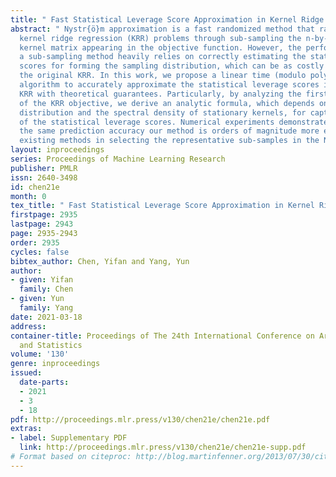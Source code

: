 ```yaml
---
title: " Fast Statistical Leverage Score Approximation in Kernel Ridge Regression "
abstract: " Nystr{ö}m approximation is a fast randomized method that rapidly solves
  kernel ridge regression (KRR) problems through sub-sampling the n-by-n empirical
  kernel matrix appearing in the objective function. However, the performance of such
  a sub-sampling method heavily relies on correctly estimating the statistical leverage
  scores for forming the sampling distribution, which can be as costly as solving
  the original KRR. In this work, we propose a linear time (modulo poly-log terms)
  algorithm to accurately approximate the statistical leverage scores in the stationary-kernel-based
  KRR with theoretical guarantees. Particularly, by analyzing the first-order condition
  of the KRR objective, we derive an analytic formula, which depends on both the input
  distribution and the spectral density of stationary kernels, for capturing the non-uniformity
  of the statistical leverage scores. Numerical experiments demonstrate that with
  the same prediction accuracy our method is orders of magnitude more efficient than
  existing methods in selecting the representative sub-samples in the Nystr{ö}m approximation. "
layout: inproceedings
series: Proceedings of Machine Learning Research
publisher: PMLR
issn: 2640-3498
id: chen21e
month: 0
tex_title: " Fast Statistical Leverage Score Approximation in Kernel Ridge Regression "
firstpage: 2935
lastpage: 2943
page: 2935-2943
order: 2935
cycles: false
bibtex_author: Chen, Yifan and Yang, Yun
author:
- given: Yifan
  family: Chen
- given: Yun
  family: Yang
date: 2021-03-18
address: 
container-title: Proceedings of The 24th International Conference on Artificial Intelligence
  and Statistics
volume: '130'
genre: inproceedings
issued:
  date-parts:
  - 2021
  - 3
  - 18
pdf: http://proceedings.mlr.press/v130/chen21e/chen21e.pdf
extras:
- label: Supplementary PDF
  link: http://proceedings.mlr.press/v130/chen21e/chen21e-supp.pdf
# Format based on citeproc: http://blog.martinfenner.org/2013/07/30/citeproc-yaml-for-bibliographies/
---
```

